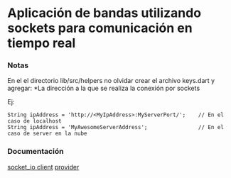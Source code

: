 # Aplicación de bandas utilizando sockets para comunicación en tiempo real

### Notas

En el el directorio lib/src/helpers no olvidar crear el archivo keys.dart y agregar:
    *La dirección a la que se realiza la conexión por sockets

Ej:
```
String ipAddress = 'http://<MyIpAddress>:MyServerPort/';    // En el caso de localhost
String ipAddress = 'MyAwesomeServerAddress';                // En el caso de server en la nube
```

### Documentación

[socket_io client](https://pub.dev/packages/socket_io_client)
[provider](https://pub.dev/packages/provider)
